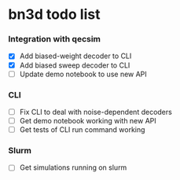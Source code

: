 # bn3d todo list

### Integration with qecsim
- [x] Add biased-weight decoder to CLI
- [x] Add biased sweep decoder to CLI
- [ ] Update demo notebook to use new API

### CLI
- [ ] Fix CLI to deal with noise-dependent decoders
- [ ] Get demo notebook working with new API
- [ ] Get tests of CLI run command working

### Slurm
- [ ] Get simulations running on slurm
